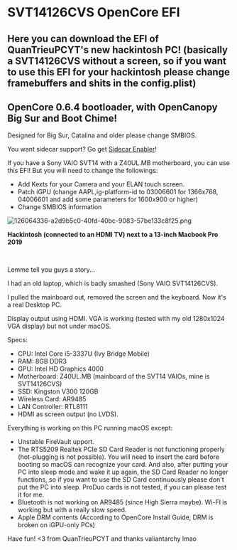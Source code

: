 <h1>SVT14126CVS OpenCore EFI</h1>
<h2>Here you can download the EFI of QuanTrieuPCYT's new hackintosh PC! (basically a SVT14126CVS without a screen, so if you want to use this EFI for your hackintosh please change framebuffers and shits in the config.plist)</h2>
<h2>OpenCore 0.6.4 bootloader, with OpenCanopy Big Sur and Boot Chime!</h2>
<p>Designed for Big Sur, Catalina and older please change SMBIOS.</p>

You want sidecar support? Go get <a href="https://github.com/hieplpvip/SidecarEnabler">Sidecar Enabler</a>!

If you have a Sony VAIO SVT14 with a Z40UL.MB motherboard, you can use this EFI! But you will need to change the followings:
- Add Kexts for your Camera and your ELAN touch screen.
- Patch iGPU (change AAPL,ig-platform-id to 03006601 for 1366x768, 04006601 and add some parameters for 1600x900 or higher)
- Change SMBIOS information

![126064336-a2d9b5c0-40fd-40bc-9083-57be133c8f25.png](https://user-images.githubusercontent.com/73286927/126064336-a2d9b5c0-40fd-40bc-9083-57be133c8f25.png)

**Hackintosh (connected to an HDMI TV) next to a 13-inch Macbook Pro 2019**

<br>

Lemme tell you guys a story...
<p>I had an old laptop, which is badly smashed (Sony VAIO SVT14126CVS).</p>
<p>I pulled the mainboard out, removed the screen and the keyboard. Now it's a real Desktop PC.</p>
<p>Display output using HDMI. VGA is working (tested with my old 1280x1024 VGA display) but not under macOS.</p>

Specs:
- CPU: Intel Core i5-3337U (Ivy Bridge Mobile)
- RAM: 8GB DDR3
- GPU: Intel HD Graphics 4000
- Motherboard: Z40UL.MB (mainboard of the SVT14 VAIOs, mine is SVT14126CVS)
- SSD: Kingston V300 120GB
- Wireless Card: AR9485
- LAN Controller: RTL8111
- HDMI as screen output (no LVDS).

Everything is working on this PC running macOS except:
- Unstable FireVault upport.
- The RTS5209 Realtek PCIe SD Card Reader is not functioning properly (hot-plugging is not possible). You will need to insert the card before booting so macOS can recognize your card. And also, after putting your PC into sleep mode and wake it up again, the SD Card Reader no longer functions, so if you want to use the SD Card continuously please don't put the PC into sleep. ProDuo cards is not tested, if you can please test it for me.
- Bluetooth is not working on AR9485 (since High Sierra maybe). Wi-FI is working but with a really slow speed.
- Apple DRM contents (According to OpenCore Install Guide, DRM is broken on iGPU-only PCs)

Have fun!
<3 from QuanTrieuPCYT
and thanks valiantarchy lmao
